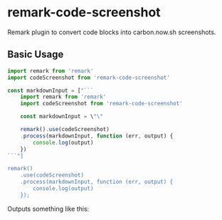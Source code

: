 # remark-code-screenshot

Remark plugin to convert code blocks into carbon.now.sh screenshots.

## Basic Usage

````javascript
import remark from 'remark'
import codeScreenshot from 'remark-code-screenshot'

const markdownInput = ["```
    import remark from 'remark'
    import codeScreenshot from 'remark-code-screenshot'

    const markdownInput = \"\"

    remark().use(codeScreenshot)
    .process(markdownInput, function (err, output) {
        console.log(output)
    })
```"]

remark()
    .use(codeScreenshot)
    .process(markdownInput, function (err, output) {
        console.log(output)
    });
````

Outputs something like this:

![]()
